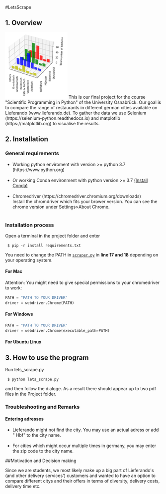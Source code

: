 #LetsScrape
## 1. Overview 
<img src="images/3d_plot.png" width="200"/>
 This is our final project for the course "Scientific Programming in Python" of the University Osnabrück. Our goal is to compare the range of restaurants in different german cities
 available on Lieferando (www.lieferando.de). To gather the data we use Selenium (https://selenium-python.readthedocs.io) and matplotlib (https://matplotlib.org) 
 to visualise the results. 

 ## 2. Installation 
 ### General requirements
 <ul>
 <li>Working python enviroment with version >= python 3.7 (https://www.python.org) </li> <br>
 <li>Or working Conda environment with python version >= 3.7 <a href="https://docs.conda.io/projects/conda/en/latest/user-guide/install/index.html">(Install Conda)</a> </li><br> 
 <li>Chromedriver (https://chromedriver.chromium.org/downloads)<br> Install the chromdriver which fits your brower version. You can see the chrome version under Settings>About Chrome. </li> <br>
 </ul>

 ### Installation process
 Open a terminal in the project folder and enter <br>

     $ pip -r install requirements.txt

  You need to change the PATH in [`scraper.py`](./scraper.py) in <b>line 17 and 18</b> depending on your operating system. 

  #### For Mac
  Attention: You might need to give special permissions to your chromedriver to work: <br>
 
  ```Python 
 PATH = "PATH TO YOUR DRIVER"  
 driver = webdriver.Chrome(PATH)  
  
  ```
  #### For Windows 
  ```Python 
 PATH = "PATH TO YOUR DRIVER"  
 driver = webdriver.Chrome(executable_path=PATH)  
  
  ```
  #### For Ubuntu Linux 
  

  ## 3. How to use the program
  Run lets_scrape.py 

     $ python lets_scrape.py

  and then follow the dialoge. As a result there should appear up to two pdf files in the Project folder.

  ### Troubleshooting and Remarks


   #### Entering adresses <br>
   <ul><li>Lieferando might not find the city. You may use an actual adress or add " Hbf" to the city name.</li> <br>
   <li>For cities which might occur multiple times in germany, you may enter the zip code to the city name. </li></ul>
   
   ##Motivation and Decision making
   
   Since we are students, we most likely make up a big part of Lieferando's (and other delivery services') customers
   and wanted to have an option to compare different citys and their offers in terms of diversity, delivery costs, delivery time etc.
   


